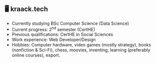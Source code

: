 ## 🖥️ kraack.tech 
- Currently studying BSc Computer Science (Data Science)
- Current progress: 2<sup>nd</sup> semester (CertHE)
- Previous qualifications: CertHE in Social Sciences
- Work experience: Web Developer/Design
- Hobbies: Computer hardware, video games (mostly strategy), books (nonfiction & Sci-Fi), chess, moovies, inventing, learning (preferably online courses), esport.

<!--
**kris-e2u/kris-e2u** is a ✨ _special_ ✨ repository because its `README.md` (this file) appears on your GitHub profile.

<!--
**kraack-tech/kraack-tech** is a ✨ _special_ ✨ repository because its `README.md` (this file) appears on your GitHub profile.

Here are some ideas to get you started:

- 🔭 I’m currently working on ...
- 🌱 I’m currently learning ...
- 👯 I’m looking to collaborate on ...
- 🤔 I’m looking for help with ...
- 💬 Ask me about ...
- 📫 How to reach me: ...
- 😄 Pronouns: ...
- ⚡ Fun fact: ...
-->
